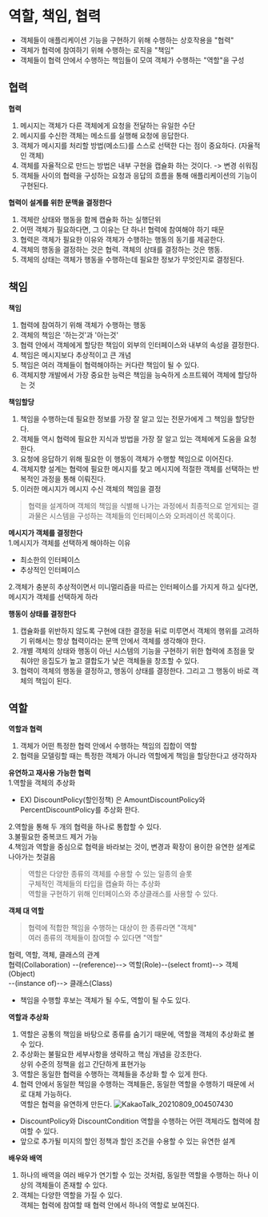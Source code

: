 # 역할, 책임, 협력
- 객체들이 애플리케이션 기능을 구현하기 위해 수행하는 상호작용을 "협력"
- 객체가 협력에 참여하기 위해 수행하는 로직을 "책임"
- 객체들이 협력 안에서 수행하는 책임들이 모여 객체가 수행하는 "역할"을 구성

## 협력
**협력**
1. 메시지는 객체가 다른 객체에게 요청을 전달하는 유일한 수단
2. 메시지를 수신한 객체는 메소드를 실행해 요청에 응답한다.
3. 객체가 메시지를 처리할 방법(메소드)를 스스로 선택한 다는 점이 중요하다. (자율적인 객체)
4. 객체를 자율적으로 만드는 방법은 내부 구현을 캡슐화 하는 것이다. -> 변경 쉬워짐
5. 객체들 사이의 협력을 구성하는 요청과 응답의 흐름을 통해 애플리케이션의 기능이 구현된다.

**협력이 설계를 위한 문맥을 결정한다**
1. 객체란 상태와 행동을 함께 캡슐화 하는 실행단위
2. 어떤 객체가 필요하다면, 그 이유는 단 하나! 협력에 참여해야 하기 때문
3. 협력은 객체가 필요한 이유와 객체가 수행하는 행동의 동기를 제공한다.
4. 객체의 행동을 결정하는 것은 협력. 객체의 상태를 결정하는 것은 행동.
5. 객체의 상태는 객체가 행동을 수행하는데 필요한 정보가 무엇인지로 결정된다.

## 책임
**책임**
1. 협력에 참여하기 위해 객체가 수행하는 행동
2. 객체의 책임은 '하는것'과 '아는것'
3. 협력 안에서 객체에게 할당한 책임이 외부의 인터페이스와 내부의 속성을 결정한다.
4. 책임은 메시지보다 추상적이고 큰 개념
5. 책임은 여러 객체들이 협력해야하는 커다란 책임이 될 수 있다.
6. 객체지향 개발에서 가장 중요한 능력은 책임을 능숙하게 소프트웨어 객체에 할당하는 것

**책임할당**
1. 책임을 수행하는데 필요한 정보를 가장 잘 알고 있는 전문가에게 그 책임을 할당한다.
2. 객체들 역시 협력에 필요한 지식과 방법을 가장 잘 알고 있는 객체에게 도움을 요청한다.
3. 요청에 응답하기 위해 필요한 이 행동이 객체가 수행할 책임으로 이어진다.
4. 객체지향 설계는 협력에 필요한 메시지를 찾고 메시지에 적절한 객체를 선택하는 반복적인 과정을 통해 이뤄진다.
5. 이러한 메시지가 메시지 수신 객체의 책임을 결정

> 협력을 설계하며 객체의 책임을 식별해 나가는 과정에서 최종적으로 얻게되는 결과물은 시스템을 구성하는
> 객체들의 인터페이스와 오퍼레이션 목록이다.

**메시지가 객체를 결정한다**  
1.메시지가 객체를 선택하게 해야하는 이유
 - 최소한의 인터페이스
 - 추상적인 인터페이스
 
2.객체가 충분히 추상적이면서 미니멀리즘을 따르는 인터페이스를 가지게 하고 싶다면, 메시지가 객체를 선택하게 하라


**행동이 상태를 결정한다**   
1. 캡슐화를 위반하지 않도록 구현에 대한 결정을 뒤로 미루면서 객체의 행위를 고려하기 위해서는 항상 
  협력이라는 문맥 안에서 객체를 생각해야 한다.
2. 개별 객체의 상태와 행동이 아닌 시스템의 기능을 구현하기 위한 협력에 초점을 맞춰야만
  응집도가 높고 결합도가 낮은 객체들을 창조할 수 있다.
3. 협력이 객체의 행동을 결정하고, 행동이 상태를 결정한다. 그리고 그 행동이 바로 객체의 책임이 된다.

## 역할
**역할과 협력**   
1. 객체가 어떤 특정한 협력 안에서 수행하는 책임의 집합이 역할   
2. 협력을 모델링할 때는 특정한 객체가 아니라 역할에게 책임을 할당한다고 생각하자

**유연하고 재사용 가능한 협력**   
1.역할을 객체의 추상화   
 - EX) DiscountPolicy(할인정책) 은 AmountDiscountPolicy와 PercentDiscountPolicy를 추상화 한다. 

2.역할을 통해 두 개의 협력을 하나로 통합할 수 있다.   
3.불필요한 중복코드 제거 가능   
4.책임과 역할을 중심으로 협력을 바라보는 것이, 변경과 확장이 용이한 유연한 설계로 나아가는 첫걸음
> 역할은 다양한 종류의 객체를 수용할 수 있는 일종의 슬롯   
> 구체적인 객체들의 타입을 캡슐화 하는 추상화   
> 역할을 구현하기 위해 인터페이스와 추상클래스를 사용할 수 있다.

**객체 대 역할**
> 협력에 적합한 책임을 수행하는 대상이 한 종류라면 "객체"   
> 여러 종류의 객체들이 참여할 수 있다면 "역할"

협력, 역할, 객체, 클래스의 관계   
협력(Collaboration) --(reference)--> 역할(Role)--(select fromt)--> 객체(Object)   
--(instance of)--> 클래스(Class)
 - 책임을 수행할 후보는 객체가 될 수도, 역할이 될 수도 있다.

**역할과 추상화**   
1. 역할은 공통의 책임을 바탕으로 종류를 숨기기 때문에, 역할을 객체의 추상화로 볼 수 있다.
2. 추상화는 불필요한 세부사항을 생략하고 핵심 개념을 강조한다.   
   상위 수준의 정책을 쉽고 간단하게 표현가능
3. 역할은 동일한 협력을 수행하는 객체들을 추상화 할 수 있게 한다.
4. 협력 안에서 동일한 책임을 수행하는 객체들은, 동일한 역할을 수행하기 때문에 서로 대체 가능하다.   
   역할은 협력을 유연하게 만든다.
![KakaoTalk_20210809_004507430](https://user-images.githubusercontent.com/67268117/128637797-3a59a476-f97c-472c-9cc6-866ac1c3f605.jpg)
 - DiscountPolicy와 DiscountCondition 역할을 수행하는 어떤 객체라도 협력에 참여할 수 있다.
 - 앞으로 추가될 미지의 할인 정책과 할인 조건을 수용할 수 있는 유연한 설계

**배우와 배역**
1. 하나의 배역을 여러 배우가 연기할 수 있는 것처럼, 동일한 역할을 수행하는 하나 이상의 객체들이 존재할 수 있다.
2. 객체는 다양한 역할을 가질 수 있다.   
   객체는 협력에 참여할 때 협력 안에서 하나의 역할로 보여진다.
